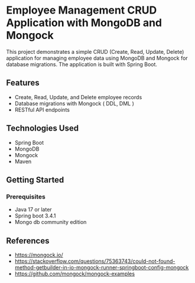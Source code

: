 # Employee Management CRUD Application with MongoDB and Mongock

This project demonstrates a simple CRUD (Create, Read, Update, Delete) application for managing employee data using MongoDB and Mongock for database migrations. The application is built with Spring Boot.

## Features

- Create, Read, Update, and Delete employee records
- Database migrations with Mongock ( DDL, DML )
- RESTful API endpoints

## Technologies Used

- Spring Boot
- MongoDB
- Mongock
- Maven

## Getting Started

### Prerequisites
- Java 17 or later
- Spring boot 3.4.1
- Mongo db community edition


## References
- https://mongock.io/
- https://stackoverflow.com/questions/75363743/could-not-found-method-getbuilder-in-io-mongock-runner-springboot-config-mongock
- https://github.com/mongock/mongock-examples
